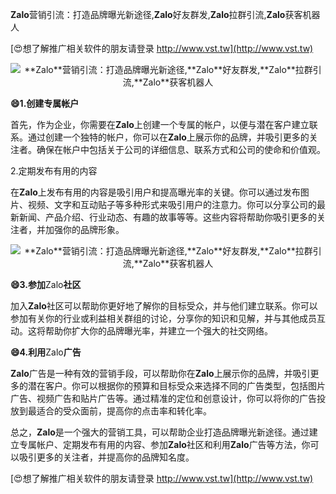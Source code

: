 **Zalo**营销引流：打造品牌曝光新途径,**Zalo**好友群发,**Zalo**拉群引流,**Zalo**获客机器人

[😍想了解推广相关软件的朋友请登录 http://www.vst.tw](http://www.vst.tw)

 <center><img src="https://vst.tw/MP4/tuiguang/png/6.png" alt="**Zalo**营销引流：打造品牌曝光新途径,**Zalo**好友群发,**Zalo**拉群引流,**Zalo**获客机器人"></center>

**😄1.创建专属帐户**

首先，作为企业，你需要在**Zalo**上创建一个专属的帐户，以便与潜在客户建立联系。通过创建一个独特的帐户，你可以在**Zalo**上展示你的品牌，并吸引更多的关注者。确保在帐户中包括关于公司的详细信息、联系方式和公司的使命和价值观。

2.定期发布有用的内容

在**Zalo**上发布有用的内容是吸引用户和提高曝光率的关键。你可以通过发布图片、视频、文字和互动贴子等多种形式来吸引用户的注意力。你可以分享公司的最新新闻、产品介绍、行业动态、有趣的故事等等。这些内容将帮助你吸引更多的关注者，并加强你的品牌形象。

 <center><img src="https://vst.tw/MP4/tuiguang/png/2.png" alt="**Zalo**营销引流：打造品牌曝光新途径,**Zalo**好友群发,**Zalo**拉群引流,**Zalo**获客机器人"></center>

**😄3.参加**Zalo**社区**

加入**Zalo**社区可以帮助你更好地了解你的目标受众，并与他们建立联系。你可以参加有关你的行业或利益相关群组的讨论，分享你的知识和见解，并与其他成员互动。这将帮助你扩大你的品牌曝光率，并建立一个强大的社交网络。

**😄4.利用**Zalo**广告**

**Zalo**广告是一种有效的营销手段，可以帮助你在**Zalo**上展示你的品牌，并吸引更多的潜在客户。你可以根据你的预算和目标受众来选择不同的广告类型，包括图片广告、视频广告和贴片广告等。通过精准的定位和创意设计，你可以将你的广告投放到最适合的受众面前，提高你的点击率和转化率。

总之，**Zalo**是一个强大的营销工具，可以帮助企业打造品牌曝光新途径。通过建立专属帐户、定期发布有用的内容、参加**Zalo**社区和利用**Zalo**广告等方法，你可以吸引更多的关注者，并提高你的品牌知名度。

[😍想了解推广相关软件的朋友请登录 http://www.vst.tw](http://www.vst.tw)



